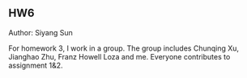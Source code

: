 ## HW6
Author: Siyang Sun 

For homework 3, I work in a group. The group includes Chunqing Xu, Jianghao Zhu, Franz Howell Loza and me. Everyone contributes to assignment 1&2.
